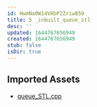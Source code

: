 ```yaml
---
id: HwmNa0W14VHbP2ZriwB59
title: 5 _inbuilt_queue_stl
desc: ''
updated: 1644767656949
created: 1644767656949
stub: false
isDir: true
---
```

## Imported Assets
- [queue_STL.cpp](/assets/queue_stl-gHALj89QwGQE.cpp)
